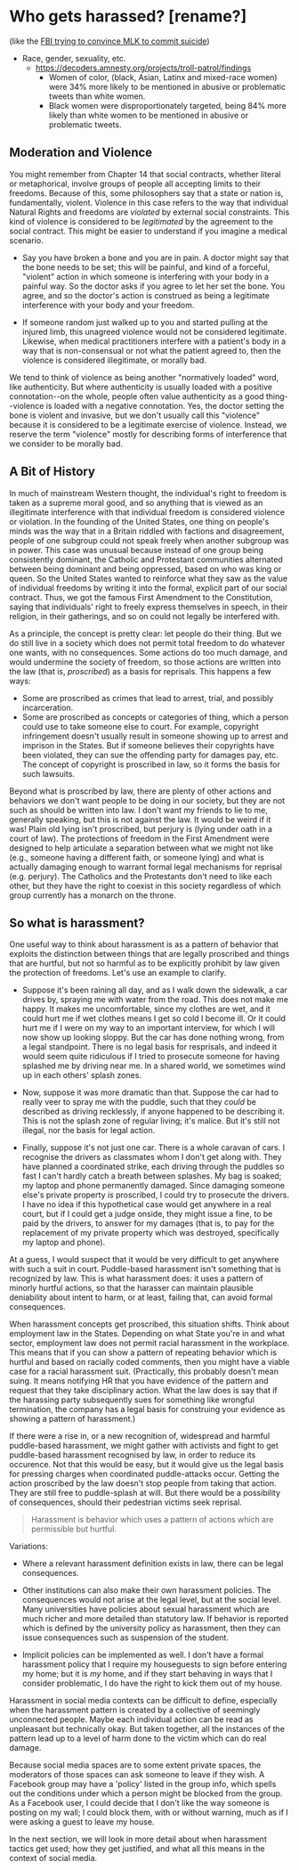 # Who gets harassed? [rename?]

(like the [FBI trying to convince MLK to commit suicide](https://en.wikipedia.org/wiki/FBI%E2%80%93King_suicide_letter))

- Race, gender, sexuality, etc.
  - https://decoders.amnesty.org/projects/troll-patrol/findings
    - Women of color, (black, Asian, Latinx and mixed-race women) were 34% more likely to be mentioned in abusive or problematic tweets than white women.
    - Black women were disproportionately targeted, being 84% more likely than white women to be mentioned in abusive or problematic tweets.

## Moderation and Violence
You might remember from Chapter 14 that social contracts, whether literal or metaphorical, involve groups of people all accepting limits to their freedoms. Because of this, some philosophers say that a state or nation is, fundamentally, violent. Violence in this case refers to the way that individual Natural Rights and freedoms are _violated_ by external social constraints. This kind of violence is considered to be _legitimated_ by the agreement to the social contract. This might be easier to understand if you imagine a medical scenario.

  - Say you have broken a bone and you are in pain. A doctor might say that the bone needs to be set; this will be painful, and kind of a forceful, "violent" action in which someone is interfering with your body in a painful way. So the doctor asks if you agree to let her set the bone. You agree, and so the doctor's action is construed as being a legitimate interference with your body and your freedom.

  - If someone random just walked up to you and started pulling at the injured limb, this unagreed violence would not be considered legitimate. Likewise, when medical practitioners interfere with a patient's body in a way that is non-consensual or not what the patient agreed to, then the violence is considered illegitimate, or morally bad.

We tend to think of violence as being another "normatively loaded" word, like authenticity. But where authenticity is usually loaded with a positive connotation--on the whole, people often value authenticity as a good thing--violence is loaded with a negative connotation. Yes, the doctor setting the bone is violent and invasive, but we don't usually call this "violence" because it is considered to be a legitimate exercise of violence. Instead, we reserve the term "violence" mostly for describing forms of interference that we consider to be morally bad.

## A Bit of History

In much of mainstream Western thought, the individual's right to freedom is taken as a supreme moral good, and so anything that is viewed as an illegitimate interference with that individual freedom is considered violence or violation. In the founding of the United States, one thing on people's minds was the way that in a Britain riddled with factions and disagreement, people of one subgroup could not speak freely when another subgroup was in power. This case was unusual because instead of one group being consistently dominant, the Catholic and Protestant communities alternated between being dominant and being oppressed, based on who was king or queen. So the United States wanted to reinforce what they saw as the value of individual freedoms by writing it into the formal, explicit part of our social contract. Thus, we got the famous First Amendment to the Constitution, saying that individuals' right to freely express themselves in speech, in their religion, in their gatherings, and so on could not legally be interfered with.

As a principle, the concept is pretty clear: let people do their thing. But we do still live in a society which does not permit total freedom to do whatever one wants, with no consequences. Some actions do too much damage, and would undermine the society of freedom, so those actions are written into the law (that is, _proscribed_) as a basis for reprisals. This happens a few ways:

- Some are proscribed as crimes that lead to arrest, trial, and possibly incarceration.
- Some are proscribed as concepts or categories of thing, which a person could use to take someone else to court. For example, copyright infringement doesn't usually result in someone showing up to arrest and imprison in the States. But if someone believes their copyrights have been violated, they can sue the offending party for damages pay, etc. The concept of copyright is proscribed in law, so it forms the basis for such lawsuits.

Beyond what is proscribed by law, there are plenty of other actions and behaviors we don't want people to be doing in our society, but they are not such as should be written into law. I don't want my friends to lie to me, generally speaking, but this is not against the law. It would be weird if it was! Plain old lying isn't proscribed, but perjury is (lying under oath in a court of law). The protections of freedom in the First Amendment were designed to help articulate a separation between what we might not like (e.g., someone having a different faith, or someone lying) and what is actually damaging enough to warrant formal legal mechanisms for reprisal (e.g. perjury). The Catholics and the Protestants don't need to like each other, but they have the right to coexist in this society regardless of which group currently has a monarch on the throne.

## So what is harassment?
One useful way to think about harassment is as a pattern of behavior that exploits the distinction between things that are legally proscribed and things that are hurtful, but not so harmful as to be explicitly prohibit by law given the protection of freedoms. Let's use an example to clarify.

- Suppose it's been raining all day, and as I walk down the sidewalk, a car drives by, spraying me with water from the road. This does not make me happy. It makes me uncomfortable, since my clothes are wet, and it could hurt me if wet clothes means I get so cold I become ill. Or it could hurt me if I were on my way to an important interview, for which I will now show up looking sloppy. But the car has done nothing wrong, from a legal standpoint. There is no legal basis for resprisals, and indeed it would seem quite ridiculous if I tried to prosecute someone for having splashed me by driving near me. In a shared world, we sometimes wind up in each others' splash zones.

- Now, suppose it was more dramatic than that. Suppose the car had to really veer to spray me with the puddle, such that they _could_ be described as driving recklessly, if anyone happened to be describing it. This is not the splash zone of regular living; it's malice. But it's still not illegal, nor the basis for legal action.

- Finally, suppose it's not just one car. There is a whole caravan of cars. I recognise the drivers as classmates whom I don't get along with. They have planned a coordinated strike, each driving through the puddles so fast I can't hardly catch a breath between splashes. My bag is soaked; my laptop and phone permanently damaged. Since damaging someone else's private property _is_ proscribed, I could try to prosecute the drivers. I have no idea if this hypothetical case would get anywhere in a real court, but if I could get a judge onside, they might issue a fine, to be paid by the drivers, to answer for my damages (that is, to pay for the replacement of my private property which was destroyed, specifically my laptop and phone).

At a guess, I would suspect that it would be very difficult to get anywhere with such a suit in court. Puddle-based harassment isn't something that is recognized by law. This is what harassment does: it uses a pattern of minorly hurtful actions, so that the harasser can maintain plausible deniability about intent to harm, or at least, failing that, can avoid formal consequences.

When harassment concepts get proscribed, this situation shifts. Think about employment law in the States. Depending on what State you're in and what sector, employment law does not permit racial harassment in the workplace. This means that if you can show a pattern of repeating behavior which is hurtful and based on racially coded comments, then you might have a viable case for a racial harassment suit. (Practically, this probably doesn't mean suing. It means notifying HR that you have evidence of the pattern and request that they take disciplinary action. What the law does is say that if the harassing party subsequently sues for something like wrongful termination, the company has a legal basis for construing your evidence as showing a pattern of harassment.)

If there were a rise in, or a new recognition of, widespread and harmful puddle-based harassment, we might gather with activists and fight to get puddle-based harassment recognised by law, in order to reduce its occurence. Not that this would be easy, but it would give us the legal basis for pressing charges when coordinated puddle-attacks occur. Getting the action proscribed by the law doesn't stop people from taking that action. They are still free to puddle-splash at will. But there would be a possibility of consequences, should their pedestrian victims seek reprisal.

> Harassment is behavior which uses a pattern of actions which are permissible but hurtful.

Variations:
- Where a relevant harassment definition exists in law, there can be legal consequences.

- Other institutions can also make their own harassment policies. The consequences would not arise at the legal level, but at the social level. Many universities have policies about sexual harassment which are much richer and more detailed than statutory law. If behavior is reported which is defined by the university policy as harassment, then they can issue consequences such as suspension of the student.

- Implicit policies can be implemented as well. I don't have a formal harassment policy that I require my houseguests to sign before entering my home; but it is _my_ home, and if they start behaving in ways that I consider problematic, I do have the right to kick them out of my house.

Harassment in social media contexts can be difficult to define, especially when the harassment pattern is created by a collective of seemingly unconnected people. Maybe each individual action can be read as unpleasant but technically okay. But taken together, all the instances of the pattern lead up to a level of harm done to the victim which can do real damage.

Because social media spaces are to some extent private spaces, the moderators of those spaces can ask someone to leave if they wish. A Facebook group may have a 'policy' listed in the group info, which spells out the conditions under which a person might be blocked from the group. As a Facebook user, I could decide that I don't like the way someone is posting on my wall; I could block them, with or without warning, much as if I were asking a guest to leave my house.

In the next section, we will look in more detail about when harassment tactics get used; how they get justified, and what all this means in the context of social media.
